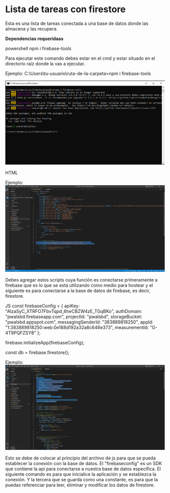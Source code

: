 # Lista de tareas con firestore

Esta es una lista de tareas conectada a una base de datos donde las almacena y las recupera.

**Dependencias requeridaas**

powershell
npm i firebase-tools

Para ejecutar este comando debes estar en el cmd y estar situado en el directorio raíz donde la vas a ejecutar.

Ejemplo:
C:\Users\tu-usuario\ruta-de-la-carpeta>npm i firebase-tools

![Image text](./imgs-readme/firebasecmd.PNG)



HTML
<script src="https://www.gstatic.com/firebasejs/8.10.1/firebase-app.js"></script>
<script src="https://www.gstatic.com/firebasejs/8.10.1/firebase-firestore.js"></script>

Ejemplo:
![Image text](./imgs-readme/firebasesrc.PNG)

Debes agregar estos scripts cuya función es conectarse primeramente a firebase que es lo que se está utilizando como 
medio para hostear y el siguiente es para conectarse a la base de datos de firebase, es decir, firestore.

JS
const firebaseConfig = {
    apiKey: "AIzaSyC_XTRFO7FbvTqpd_6twCBZW4zE_TGqBKo",
    authDomain: "pwalsbd.firebaseapp.com",
    projectId: "pwalsbd",
    storageBucket: "pwalsbd.appspot.com",
    messagingSenderId: "383889818250",
    appId: "1:383889818250:web:0e188d192a32a8c646e373",
    measurementId: "G-4T9PQFZSY8"
};

firebase.initializeApp(firebaseConfig);

const db = firebase.firestore();

Ejemplo:
![Image text](./imgs-readme/firestorecnc.PNG)


Esto se debe de colocar al principio del archivo de js para que se pueda establecer la conexión con la base de datos.
El "firebaseconfig" es un SDK que contiene la api para conectarse a nuestra base de datos específica.
El siguiente comando es para que inicialice la aplicación y se establezca la conexión.
Y la tercera que se guarda como una constante, es para que la puedas referenciar para leer, eliminar y modificar los datos
de firestore.